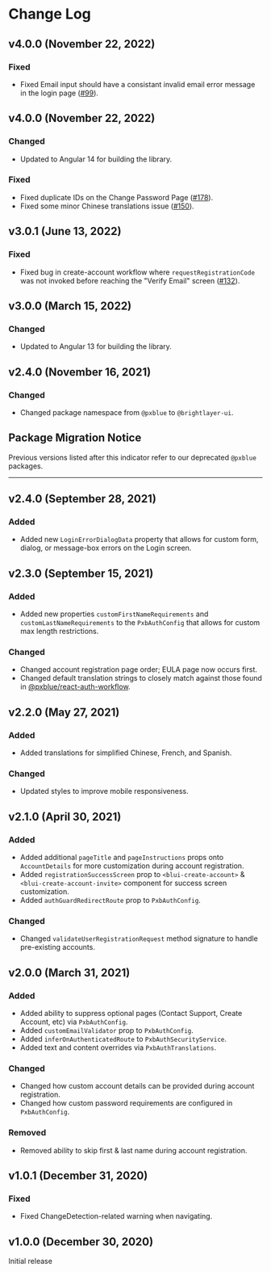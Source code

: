 # Change Log

## v4.0.0 (November 22, 2022)

### Fixed

-   Fixed Email input should have a consistant invalid email error message in the login page ([#99](https://github.com/etn-ccis/blui-angular-workflows/issues/99)).

## v4.0.0 (November 22, 2022)

### Changed

-   Updated to Angular 14 for building the library.

### Fixed

-   Fixed duplicate IDs on the Change Password Page ([#178](https://github.com/etn-ccis/blui-angular-workflows/issues/178)).
-   Fixed some minor Chinese translations issue ([#150](https://github.com/etn-ccis/blui-angular-workflows/pull/150)).

## v3.0.1 (June 13, 2022)

### Fixed

-   Fixed bug in create-account workflow where `requestRegistrationCode` was not invoked before reaching the "Verify Email" screen ([#132](https://github.com/etn-ccis/blui-angular-workflows/issues/132)).

## v3.0.0 (March 15, 2022)

### Changed

-   Updated to Angular 13 for building the library.

## v2.4.0 (November 16, 2021)

### Changed

-   Changed package namespace from `@pxblue` to `@brightlayer-ui`.

## Package Migration Notice

Previous versions listed after this indicator refer to our deprecated `@pxblue` packages.

---

## v2.4.0 (September 28, 2021)

### Added 

- Added new `LoginErrorDialogData` property that allows for custom form, dialog, or message-box errors on the Login screen.

## v2.3.0 (September 15, 2021)

### Added

-   Added new properties `customFirstNameRequirements` and `customLastNameRequirements` to the `PxbAuthConfig` that allows for custom max length restrictions.

### Changed

-   Changed account registration page order; EULA page now occurs first.
-   Changed default translation strings to closely match against those found in [@pxblue/react-auth-workflow](npmjs.com/package/@pxblue/react-auth-workflow).

## v2.2.0 (May 27, 2021)

### Added

-   Added translations for simplified Chinese, French, and Spanish.

### Changed

-   Updated styles to improve mobile responsiveness.


## v2.1.0 (April 30, 2021)

### Added

-   Added additional `pageTitle` and `pageInstructions` props onto `AccountDetails` for more customization during account registration.
-   Added `registrationSuccessScreen` prop to `<blui-create-account>` & `<blui-create-account-invite>` component for success screen customization.
-   Added `authGuardRedirectRoute` prop to `PxbAuthConfig`.

### Changed

-   Changed `validateUserRegistrationRequest` method signature to handle pre-existing accounts.

## v2.0.0 (March 31, 2021)

### Added

-   Added ability to suppress optional pages (Contact Support, Create Account, etc) via `PxbAuthConfig`.
-   Added `customEmailValidator` prop to `PxbAuthConfig`.
-   Added `inferOnAuthenticatedRoute` to `PxbAuthSecurityService`.
-   Added text and content overrides via `PxbAuthTranslations`.

### Changed

-   Changed how custom account details can be provided during account registration.
-   Changed how custom password requirements are configured in `PxbAuthConfig`.

### Removed

-   Removed ability to skip first & last name during account registration.

## v1.0.1 (December 31, 2020)

### Fixed

-   Fixed ChangeDetection-related warning when navigating.

## v1.0.0 (December 30, 2020)

Initial release
